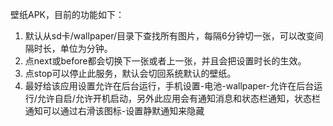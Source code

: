 壁纸APK，目前的功能如下：

1. 默认从sd卡/wallpaper/目录下查找所有图片，每隔6分钟切一张，可以改变间隔时长，单位为分钟。
2. 点next或before都会切换下一张或者上一张，并且会把设置时长的生效。
3. 点stop可以停止此服务，默认会切回系统默认的壁纸。
4. 最好给该应用设置允许在后台运行，手机设置-电池-wallpaper-允许在后台运行/允许自启/允许开机启动，另外此应用会有通知消息和状态栏通知，状态栏通知可以通过右滑该图标-设置静默通知来隐藏

